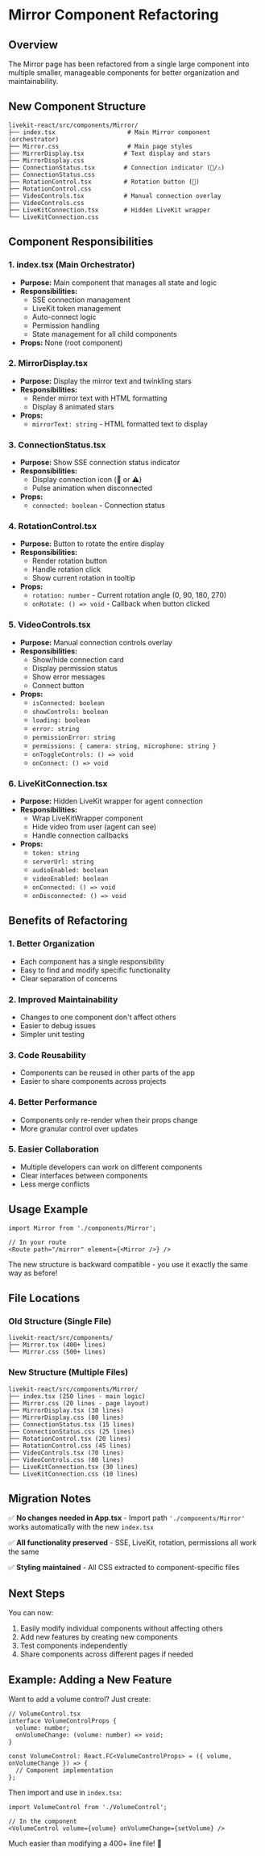 # Mirror Component Refactoring

## Overview
The Mirror page has been refactored from a single large component into multiple smaller, manageable components for better organization and maintainability.

## New Component Structure

```
livekit-react/src/components/Mirror/
├── index.tsx                    # Main Mirror component (orchestrator)
├── Mirror.css                   # Main page styles
├── MirrorDisplay.tsx           # Text display and stars
├── MirrorDisplay.css
├── ConnectionStatus.tsx        # Connection indicator (🔗/⚠️)
├── ConnectionStatus.css
├── RotationControl.tsx         # Rotation button (🔄)
├── RotationControl.css
├── VideoControls.tsx           # Manual connection overlay
├── VideoControls.css
├── LiveKitConnection.tsx       # Hidden LiveKit wrapper
└── LiveKitConnection.css
```

## Component Responsibilities

### 1. **index.tsx** (Main Orchestrator)
- **Purpose:** Main component that manages all state and logic
- **Responsibilities:**
  - SSE connection management
  - LiveKit token management
  - Auto-connect logic
  - Permission handling
  - State management for all child components
- **Props:** None (root component)

### 2. **MirrorDisplay.tsx**
- **Purpose:** Display the mirror text and twinkling stars
- **Responsibilities:**
  - Render mirror text with HTML formatting
  - Display 8 animated stars
- **Props:**
  - `mirrorText: string` - HTML formatted text to display

### 3. **ConnectionStatus.tsx**
- **Purpose:** Show SSE connection status indicator
- **Responsibilities:**
  - Display connection icon (🔗 or ⚠️)
  - Pulse animation when disconnected
- **Props:**
  - `connected: boolean` - Connection status

### 4. **RotationControl.tsx**
- **Purpose:** Button to rotate the entire display
- **Responsibilities:**
  - Render rotation button
  - Handle rotation click
  - Show current rotation in tooltip
- **Props:**
  - `rotation: number` - Current rotation angle (0, 90, 180, 270)
  - `onRotate: () => void` - Callback when button clicked

### 5. **VideoControls.tsx**
- **Purpose:** Manual connection controls overlay
- **Responsibilities:**
  - Show/hide connection card
  - Display permission status
  - Show error messages
  - Connect button
- **Props:**
  - `isConnected: boolean`
  - `showControls: boolean`
  - `loading: boolean`
  - `error: string`
  - `permissionError: string`
  - `permissions: { camera: string, microphone: string }`
  - `onToggleControls: () => void`
  - `onConnect: () => void`

### 6. **LiveKitConnection.tsx**
- **Purpose:** Hidden LiveKit wrapper for agent connection
- **Responsibilities:**
  - Wrap LiveKitWrapper component
  - Hide video from user (agent can see)
  - Handle connection callbacks
- **Props:**
  - `token: string`
  - `serverUrl: string`
  - `audioEnabled: boolean`
  - `videoEnabled: boolean`
  - `onConnected: () => void`
  - `onDisconnected: () => void`

## Benefits of Refactoring

### 1. **Better Organization**
- Each component has a single responsibility
- Easy to find and modify specific functionality
- Clear separation of concerns

### 2. **Improved Maintainability**
- Changes to one component don't affect others
- Easier to debug issues
- Simpler unit testing

### 3. **Code Reusability**
- Components can be reused in other parts of the app
- Easier to share components across projects

### 4. **Better Performance**
- Components only re-render when their props change
- More granular control over updates

### 5. **Easier Collaboration**
- Multiple developers can work on different components
- Clear interfaces between components
- Less merge conflicts

## Usage Example

```tsx
import Mirror from './components/Mirror';

// In your route
<Route path="/mirror" element={<Mirror />} />
```

The new structure is backward compatible - you use it exactly the same way as before!

## File Locations

### Old Structure (Single File)
```
livekit-react/src/components/
├── Mirror.tsx (400+ lines)
└── Mirror.css (500+ lines)
```

### New Structure (Multiple Files)
```
livekit-react/src/components/Mirror/
├── index.tsx (250 lines - main logic)
├── Mirror.css (20 lines - page layout)
├── MirrorDisplay.tsx (30 lines)
├── MirrorDisplay.css (80 lines)
├── ConnectionStatus.tsx (15 lines)
├── ConnectionStatus.css (25 lines)
├── RotationControl.tsx (20 lines)
├── RotationControl.css (45 lines)
├── VideoControls.tsx (70 lines)
├── VideoControls.css (80 lines)
├── LiveKitConnection.tsx (30 lines)
└── LiveKitConnection.css (10 lines)
```

## Migration Notes

✅ **No changes needed in App.tsx** - Import path `'./components/Mirror'` works automatically with the new `index.tsx`

✅ **All functionality preserved** - SSE, LiveKit, rotation, permissions all work the same

✅ **Styling maintained** - All CSS extracted to component-specific files

## Next Steps

You can now:
1. Easily modify individual components without affecting others
2. Add new features by creating new components
3. Test components independently
4. Share components across different pages if needed

## Example: Adding a New Feature

Want to add a volume control? Just create:
```tsx
// VolumeControl.tsx
interface VolumeControlProps {
  volume: number;
  onVolumeChange: (volume: number) => void;
}

const VolumeControl: React.FC<VolumeControlProps> = ({ volume, onVolumeChange }) => {
  // Component implementation
};
```

Then import and use in `index.tsx`:
```tsx
import VolumeControl from './VolumeControl';

// In the component
<VolumeControl volume={volume} onVolumeChange={setVolume} />
```

Much easier than modifying a 400+ line file! 🎉

